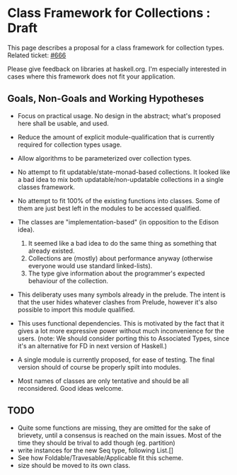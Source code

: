 # Class Framework for Collections : Draft


This page describes a proposal for a class framework for collection types. Related ticket: [\#666](https://gitlab.haskell.org//ghc/ghc/issues/666)


Please give feedback on libraries at haskell.org.
I'm especially interested in cases where this framework does not fit your application.

## Goals, Non-Goals and Working Hypotheses

- Focus on practical usage. No design in the abstract; what's proposed here shall be usable, and used.
- Reduce the amount of explicit module-qualification that is currently required for collection types usage.
- Allow algorithms to be parameterized over collection types.

- No attempt to fit updatable/state-monad-based collections. 
  It looked like a bad idea to mix both updatable/non-updatable collections in a single classes framework.
- No attempt to fit 100% of the existing functions into classes. 
  Some of them are just best left in the modules to be accessed qualified.

- The classes are "implementation-based" (in opposition to the Edison idea).

  1. It seemed like a bad idea to do the same thing as something that already existed.
  1. Collections are (mostly) about performance anyway (otherwise everyone would use standard linked-lists).
  1. The type give information about the programmer's expected behaviour of the collection. 
- This deliberaty uses many symbols already in the prelude. The intent is that the user hides whatever clashes from Prelude, however it's also possible to import this module qualified.
- This uses functional dependencies. This is motivated by the fact that it gives a lot more expressive power without much inconvenience for the users. (note: We should consider porting this to Associated Types, since it's an alternative for FD in next version of Haskell.)
- A single module is currently proposed, for ease of testing. The final version should of course be properly spilt into modules.
- Most names of classes are only tentative and should be all reconsidered. Good ideas welcome.

## TODO

- Quite some functions are missing, they are omitted for the sake of brievety,
  until a consensus is reached on the main issues.
  Most of the time they should be trival to add though (eg. partition)
- write instances for the new Seq type, following List.\[\]
- See how Foldable/Travesable/Applicable fit this scheme. 
- size should be moved to its own class.
